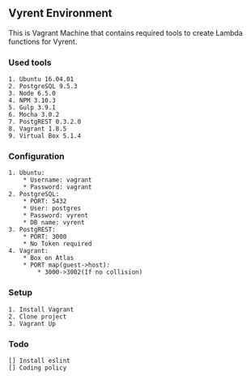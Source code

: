 ## Vyrent Environment
This is Vagrant Machine that contains required tools to create Lambda functions for Vyrent.

### Used tools
    1. Ubuntu 16.04.01
    2. PostgreSQL 9.5.3
    3. Node 6.5.0
    4. NPM 3.10.3
    5. Gulp 3.9.1
    6. Mocha 3.0.2
    7. PostgREST 0.3.2.0
    8. Vagrant 1.8.5
    9. Virtual Box 5.1.4

### Configuration
    1. Ubuntu:
        * Username: vagrant
        * Password: vagrant
    2. PostgreSQL:
        * PORT: 5432
        * User: postgres
        * Password: vyrent
        * DB name: vyrent
    3. PostgREST:
        * PORT: 3000
        * No Token required
    4. Vagrant:
        * Box on Atlas
        * PORT map(guest->host):
            * 3000->3002(If no collision)
### Setup
    1. Install Vagrant
    2. Clone project
    3. Vagrant Up

### Todo
    [] Install eslint
    [] Coding policy
